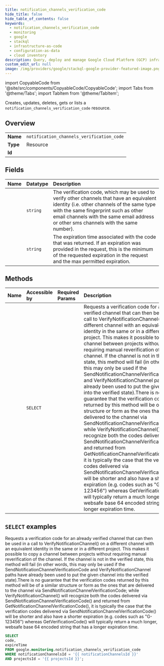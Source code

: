 ```yaml
---
title: notification_channels_verification_code
hide_title: false
hide_table_of_contents: false
keywords:
  - notification_channels_verification_code
  - monitoring
  - google
  - stackql
  - infrastructure-as-code
  - configuration-as-data
  - cloud inventory
description: Query, deploy and manage Google Cloud Platform (GCP) infrastructure and resources using SQL
custom_edit_url: null
image: /img/providers/google/stackql-google-provider-featured-image.png
---
```


import CopyableCode from '@site/src/components/CopyableCode/CopyableCode';
import Tabs from '@theme/Tabs';
import TabItem from '@theme/TabItem';

Creates, updates, deletes, gets or lists a <code>notification_channels_verification_code</code> resource.

## Overview
<table><tbody>
<tr><td><b>Name</b></td><td><code>notification_channels_verification_code</code></td></tr>
<tr><td><b>Type</b></td><td>Resource</td></tr>
<tr><td><b>Id</b></td><td><CopyableCode code="google.monitoring.notification_channels_verification_code" /></td></tr>
</tbody></table>

## Fields
| Name | Datatype | Description |
|:-----|:---------|:------------|
| <CopyableCode code="code" /> | `string` | The verification code, which may be used to verify other channels that have an equivalent identity (i.e. other channels of the same type with the same fingerprint such as other email channels with the same email address or other sms channels with the same number). |
| <CopyableCode code="expireTime" /> | `string` | The expiration time associated with the code that was returned. If an expiration was provided in the request, this is the minimum of the requested expiration in the request and the max permitted expiration. |

## Methods
| Name | Accessible by | Required Params | Description |
|:-----|:--------------|:----------------|:------------|
| <CopyableCode code="projects_notification_channels_get_verification_code" /> | `SELECT` | <CopyableCode code="notificationChannelsId, projectsId" /> | Requests a verification code for an already verified channel that can then be used in a call to VerifyNotificationChannel() on a different channel with an equivalent identity in the same or in a different project. This makes it possible to copy a channel between projects without requiring manual reverification of the channel. If the channel is not in the verified state, this method will fail (in other words, this may only be used if the SendNotificationChannelVerificationCode and VerifyNotificationChannel paths have already been used to put the given channel into the verified state).There is no guarantee that the verification codes returned by this method will be of a similar structure or form as the ones that are delivered to the channel via SendNotificationChannelVerificationCode; while VerifyNotificationChannel() will recognize both the codes delivered via SendNotificationChannelVerificationCode() and returned from GetNotificationChannelVerificationCode(), it is typically the case that the verification codes delivered via SendNotificationChannelVerificationCode() will be shorter and also have a shorter expiration (e.g. codes such as "G-123456") whereas GetVerificationCode() will typically return a much longer, websafe base 64 encoded string that has a longer expiration time. |

## `SELECT` examples

Requests a verification code for an already verified channel that can then be used in a call to VerifyNotificationChannel() on a different channel with an equivalent identity in the same or in a different project. This makes it possible to copy a channel between projects without requiring manual reverification of the channel. If the channel is not in the verified state, this method will fail (in other words, this may only be used if the SendNotificationChannelVerificationCode and VerifyNotificationChannel paths have already been used to put the given channel into the verified state).There is no guarantee that the verification codes returned by this method will be of a similar structure or form as the ones that are delivered to the channel via SendNotificationChannelVerificationCode; while VerifyNotificationChannel() will recognize both the codes delivered via SendNotificationChannelVerificationCode() and returned from GetNotificationChannelVerificationCode(), it is typically the case that the verification codes delivered via SendNotificationChannelVerificationCode() will be shorter and also have a shorter expiration (e.g. codes such as "G-123456") whereas GetVerificationCode() will typically return a much longer, websafe base 64 encoded string that has a longer expiration time.

```sql
SELECT
code,
expireTime
FROM google.monitoring.notification_channels_verification_code
WHERE notificationChannelsId = '{{ notificationChannelsId }}'
AND projectsId = '{{ projectsId }}'; 
```
